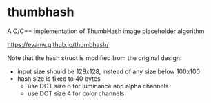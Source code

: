# thumbhash
A C/C++ implementation of ThumbHash image placeholder algorithm

https://evanw.github.io/thumbhash/

Note that the hash struct is modified from the original design:
- input size should be 128x128, instead of any size below 100x100
- hash size is fixed to 40 bytes
  - use DCT size 6 for luminance and alpha channels
  - use DCT size 4 for color channels